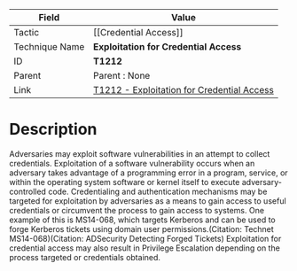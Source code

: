 
|Field|Value|
|---|---|
|Tactic|[[Credential Access]]|
|Technique Name|**Exploitation for Credential Access**|
|ID|**T1212**|
|Parent|Parent : None|
|Link|[T1212 - Exploitation for Credential Access](https://attack.mitre.org/techniques/T1212)|

# Description

Adversaries may exploit software vulnerabilities in an attempt to collect credentials. Exploitation of a software vulnerability occurs when an adversary takes advantage of a programming error in a program, service, or within the operating system software or kernel itself to execute adversary-controlled code. Credentialing and authentication mechanisms may be targeted for exploitation by adversaries as a means to gain access to useful credentials or circumvent the process to gain access to systems. One example of this is MS14-068, which targets Kerberos and can be used to forge Kerberos tickets using domain user permissions.(Citation: Technet MS14-068)(Citation: ADSecurity Detecting Forged Tickets) Exploitation for credential access may also result in Privilege Escalation depending on the process targeted or credentials obtained.